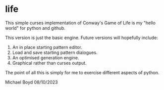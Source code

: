 # life

This simple curses implementation of Conway's Game of Life is my "hello world" for python and github.

This version is just the basic engine.  Future versions will hopefully include:
1. An in place starting pattern editor.
2. Load and save starting pattern dialogues.
3. An optimised generation engine.
4. Graphical rather than curses output.

The point of all this is simply for me to exercise different aspects of python.

Michael Boyd 
08/10/2023
